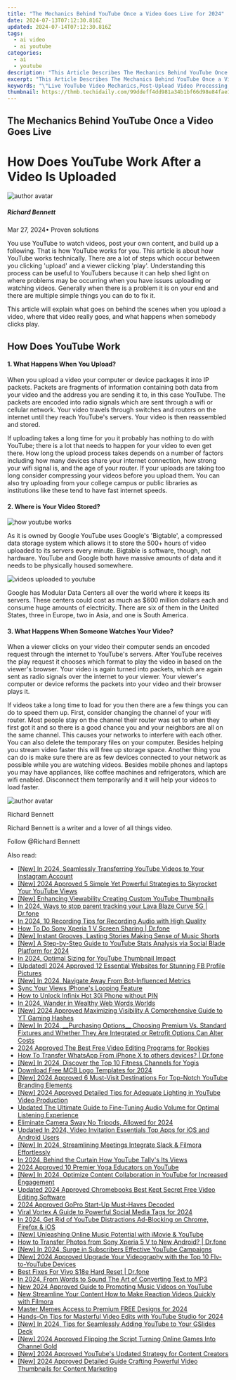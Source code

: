 ```yaml
---
title: "The Mechanics Behind YouTube Once a Video Goes Live for 2024"
date: 2024-07-13T07:12:30.816Z
updated: 2024-07-14T07:12:30.816Z
tags:
  - ai video
  - ai youtube
categories:
  - ai
  - youtube
description: "This Article Describes The Mechanics Behind YouTube Once a Video Goes Live for 2024"
excerpt: "This Article Describes The Mechanics Behind YouTube Once a Video Goes Live for 2024"
keywords: "\"Live YouTube Video Mechanics,Post-Upload Video Processing,YouTube View Count Dynamics,Video Go Live Stats Analysis,Streaming Service Tech Insights,Platform Publishing Impacts,Content Release Technicalities\""
thumbnail: https://thmb.techidaily.com/99ddeff4dd981a34b1bf66d98e84fae1038add51e63fa5e698f7136621990952.jpg
---
```


## The Mechanics Behind YouTube Once a Video Goes Live

# How Does YouTube Work After a Video Is Uploaded

![author avatar](https://images.wondershare.com/filmora/article-images/richard-bennett.jpg)

##### Richard Bennett

 Mar 27, 2024• Proven solutions

You use YouTube to watch videos, post your own content, and build up a following. That is how YouTube works for you. This article is about how YouTube works technically. There are a lot of steps which occur between you clicking 'upload' and a viewer clicking 'play'. Understanding this process can be useful to YouTubers because it can help shed light on where problems may be occurring when you have issues uploading or watching videos. Generally when there is a problem it is on your end and there are multiple simple things you can do to fix it.

This article will explain what goes on behind the scenes when you upload a video, where that video really goes, and what happens when somebody clicks play.

## How Does YouTube Work

#### 1\. What Happens When You Upload?

When you upload a video your computer or device packages it into IP packets. Packets are fragments of information containing both data from your video and the address you are sending it to, in this case YouTube. The packets are encoded into radio signals which are sent through a wifi or cellular network. Your video travels through switches and routers on the internet until they reach YouTube's servers. Your video is then reassembled and stored.

If uploading takes a long time for you it probably has nothing to do with YouTube; there is a lot that needs to happen for your video to even get there. How long the upload process takes depends on a number of factors including how many devices share your internet connection, how strong your wifi signal is, and the age of your router. If your uploads are taking too long consider compressing your videos before you upload them. You can also try uploading from your college campus or public libraries as institutions like these tend to have fast internet speeds.

#### 2\. Where is Your Video Stored?

![how youtube works](https://images.wondershare.com/filmora/article-images/how-youtube-works.JPG)

As it is owned by Google YouTube uses Google's 'Bigtable', a compressed data storage system which allows it to store the 500+ hours of video uploaded to its servers every minute. Bigtable is software, though, not hardware. YouTube and Google both have massive amounts of data and it needs to be physically housed somewhere.

![videos uploaded to youtube](https://images.wondershare.com/filmora/article-images/videos-uploaded-to-youtube.jpg)

Google has Modular Data Centers all over the world where it keeps its servers. These centers could cost as much as $600 million dollars each and consume huge amounts of electricity. There are six of them in the United States, three in Europe, two in Asia, and one is South America.

#### 3\. What Happens When Someone Watches Your Video?

When a viewer clicks on your video their computer sends an encoded request through the internet to YouTube's servers. After YouTube receives the play request it chooses which format to play the video in based on the viewer's browser. Your video is again turned into packets, which are again sent as radio signals over the internet to your viewer. Your viewer's computer or device reforms the packets into your video and their browser plays it.

If videos take a long time to load for you then there are a few things you can do to speed them up. First, consider changing the channel of your wifi router. Most people stay on the channel their router was set to when they first got it and so there is a good chance you and your neighbors are all on the same channel. This causes your networks to interfere with each other. You can also delete the temporary files on your computer. Besides helping you stream video faster this will free up storage space. Another thing you can do is make sure there are as few devices connected to your network as possible while you are watching videos. Besides mobile phones and laptops you may have appliances, like coffee machines and refrigerators, which are wifi enabled. Disconnect them temporarily and it will help your videos to load faster.

![author avatar](https://images.wondershare.com/filmora/article-images/richard-bennett.jpg)

Richard Bennett

Richard Bennett is a writer and a lover of all things video.

Follow @Richard Bennett


<ins class="adsbygoogle"
     style="display:block"
     data-ad-format="autorelaxed"
     data-ad-client="ca-pub-7571918770474297"
     data-ad-slot="1223367746"></ins>



<ins class="adsbygoogle"
     style="display:block"
     data-ad-client="ca-pub-7571918770474297"
     data-ad-slot="8358498916"
     data-ad-format="auto"
     data-full-width-responsive="true"></ins>



<span class="atpl-alsoreadstyle">Also read:</span>
<div><ul>
<li><a href="https://youtube-docs.techidaily.com/n-2024-seamlessly-transferring-youtube-videos-to-your-instagram-account/"><u>[New] In 2024, Seamlessly Transferring YouTube Videos to Your Instagram Account</u></a></li>
<li><a href="https://youtube-docs.techidaily.com/024-approved-5-simple-yet-powerful-strategies-to-skyrocket-your-youtube-views/"><u>[New] 2024 Approved  5 Simple Yet Powerful Strategies to Skyrocket Your YouTube Views</u></a></li>
<li><a href="https://youtube-docs.techidaily.com/nhancing-viewability-creating-custom-youtube-thumbnails/"><u>[New] Enhancing Viewability  Creating Custom YouTube Thumbnails</u></a></li>
<li><a href="https://android-location-track.techidaily.com/in-2024-ways-to-stop-parent-tracking-your-lava-blaze-curve-5g-drfone-by-drfone-virtual-android/"><u>In 2024, Ways to stop parent tracking your Lava Blaze Curve 5G | Dr.fone</u></a></li>
<li><a href="https://youtube-docs.techidaily.com/24-10-recording-tips-for-recording-audio-with-high-quality/"><u>In 2024, 10 Recording Tips for Recording Audio with High Quality</u></a></li>
<li><a href="https://screen-mirror.techidaily.com/how-to-do-sony-xperia-1-v-screen-sharing-drfone-by-drfone-android/"><u>How To Do Sony Xperia 1 V Screen Sharing | Dr.fone</u></a></li>
<li><a href="https://youtube-docs.techidaily.com/nstant-grooves-lasting-stories-making-sense-of-music-shorts/"><u>[New] Instant Grooves, Lasting Stories  Making Sense of Music Shorts</u></a></li>
<li><a href="https://youtube-docs.techidaily.com/-step-by-step-guide-to-youtube-stats-analysis-via-social-blade-platform-for-2024/"><u>[New] A Step-by-Step Guide to YouTube Stats Analysis via Social Blade Platform for 2024</u></a></li>
<li><a href="https://youtube-docs.techidaily.com/24-optimal-sizing-for-youtube-thumbnail-impact/"><u>In 2024, Optimal Sizing for YouTube Thumbnail Impact</u></a></li>
<li><a href="https://facebook-clips.techidaily.com/updated-2024-approved-12-essential-websites-for-stunning-fb-profile-pictures/"><u>[Updated] 2024 Approved  12 Essential Websites for Stunning FB Profile Pictures</u></a></li>
<li><a href="https://youtube-docs.techidaily.com/n-2024-navigate-away-from-bot-influenced-metrics/"><u>[New] In 2024, Navigate Away From Bot-Influenced Metrics</u></a></li>
<li><a href="https://youtube-docs.techidaily.com/your-views-iphones-looping-feature/"><u>Sync Your Views  IPhone's Looping Feature</u></a></li>
<li><a href="https://unlock-android.techidaily.com/how-to-unlock-infinix-hot-30i-phone-without-pin-by-drfone-android/"><u>How to Unlock Infinix Hot 30i Phone without PIN</u></a></li>
<li><a href="https://youtube-docs.techidaily.com/24-wander-in-wealthy-web-words-worlds/"><u>In 2024, Wander in Wealthy Web Words Worlds</u></a></li>
<li><a href="https://youtube-docs.techidaily.com/024-approved-maximizing-visibility-a-comprehensive-guide-to-yt-gaming-hashes/"><u>[New] 2024 Approved  Maximizing Visibility  A Comprehensive Guide to YT Gaming Hashes</u></a></li>
<li><a href="https://youtube-docs.techidaily.com/n-2024-purchasing-options-choosing-premium-vs-standard-fixtures-and-whether-they-are-integrated-or-retrofit-options-can-alter-costs/"><u>[New] In 2024, __Purchasing Options__  Choosing Premium Vs. Standard Fixtures and Whether They Are Integrated or Retrofit Options Can Alter Costs</u></a></li>
<li><a href="https://smart-video-editing.techidaily.com/2024-approved-the-best-free-video-editing-programs-for-rookies/"><u>2024 Approved The Best Free Video Editing Programs for Rookies</u></a></li>
<li><a href="https://review-topics.techidaily.com/how-to-transfer-whatsapp-from-iphone-x-to-others-devices-drfone-by-drfone-transfer-whatsapp-from-ios-transfer-whatsapp-from-ios/"><u>How To Transfer WhatsApp From iPhone X to others devices? | Dr.fone</u></a></li>
<li><a href="https://facebook-record-videos.techidaily.com/new-in-2024-discover-the-top-10-fitness-channels-for-yogis/"><u>[New] In 2024, Discover the Top 10 Fitness Channels for Yogis</u></a></li>
<li><a href="https://youtube-docs.techidaily.com/oad-free-mcb-logo-templates-for-2024/"><u>Download Free MCB Logo Templates for 2024</u></a></li>
<li><a href="https://youtube-docs.techidaily.com/024-approved-6-must-visit-destinations-for-top-notch-youtube-branding-elements/"><u>[New] 2024 Approved  6 Must-Visit Destinations For Top-Notch YouTube Branding Elements</u></a></li>
<li><a href="https://facebook-record-videos.techidaily.com/new-2024-approved-detailed-tips-for-adequate-lighting-in-youtube-video-production/"><u>[New] 2024 Approved  Detailed Tips for Adequate Lighting in YouTube Video Production</u></a></li>
<li><a href="https://audio-editing.techidaily.com/updated-the-ultimate-guide-to-fine-tuning-audio-volume-for-optimal-listening-experience/"><u>Updated The Ultimate Guide to Fine-Tuning Audio Volume for Optimal Listening Experience</u></a></li>
<li><a href="https://youtube-docs.techidaily.com/nate-camera-sway-no-tripods-allowed-for-2024/"><u>Eliminate Camera Sway  No Tripods, Allowed for 2024</u></a></li>
<li><a href="https://video-creation-software.techidaily.com/updated-in-2024-video-invitation-essentials-top-apps-for-ios-and-android-users/"><u>Updated In 2024, Video Invitation Essentials Top Apps for iOS and Android Users</u></a></li>
<li><a href="https://visual-screen-recording.techidaily.com/new-in-2024-streamlining-meetings-integrate-slack-and-filmora-effortlessly/"><u>[New] In 2024, Streamlining Meetings  Integrate Slack & Filmora Effortlessly</u></a></li>
<li><a href="https://youtube-docs.techidaily.com/24-behind-the-curtain-how-youtube-tallys-its-views/"><u>In 2024, Behind the Curtain  How YouTube Tally's Its Views</u></a></li>
<li><a href="https://youtube-clips.techidaily.com/2024-approved-10-premier-yoga-educators-on-youtube/"><u>2024 Approved  10 Premier Yoga Educators on YouTube</u></a></li>
<li><a href="https://youtube-docs.techidaily.com/n-2024-optimize-content-collaboration-in-youtube-for-increased-engagement/"><u>[New] In 2024, Optimize Content Collaboration in YouTube for Increased Engagement</u></a></li>
<li><a href="https://smart-video-creator.techidaily.com/updated-2024-approved-chromebooks-best-kept-secret-free-video-editing-software/"><u>Updated 2024 Approved Chromebooks Best Kept Secret Free Video Editing Software</u></a></li>
<li><a href="https://some-knowledge.techidaily.com/2024-approved-gopro-start-up-must-haves-decoded/"><u>2024 Approved  GoPro Start-Up Must-Haves Decoded</u></a></li>
<li><a href="https://youtube-docs.techidaily.com/-vortex-a-guide-to-powerful-social-media-tags-for-2024/"><u>Viral Vortex  A Guide to Powerful Social Media Tags for 2024</u></a></li>
<li><a href="https://youtube-docs.techidaily.com/24-get-rid-of-youtube-distractions-ad-blocking-on-chrome-firefox-and-ios/"><u>In 2024, Get Rid of YouTube Distractions  Ad-Blocking on Chrome, Firefox & iOS</u></a></li>
<li><a href="https://youtube-docs.techidaily.com/nleashing-online-music-potential-with-imovie-and-youtube/"><u>[New] Unleashing Online Music Potential with iMovie & YouTube</u></a></li>
<li><a href="https://android-transfer.techidaily.com/how-to-transfer-photos-from-sony-xperia-5-v-to-new-android-drfone-by-drfone-transfer-from-android-transfer-from-android/"><u>How to Transfer Photos from Sony Xperia 5 V to New Android? | Dr.fone</u></a></li>
<li><a href="https://youtube-docs.techidaily.com/n-2024-surge-in-subscribers-effective-youtube-campaigns/"><u>[New] In 2024, Surge in Subscribers  Effective YouTube Campaigns</u></a></li>
<li><a href="https://youtube-docs.techidaily.com/024-approved-upgrade-your-videography-with-the-top-10-flv-to-youtube-devices/"><u>[New] 2024 Approved  Upgrade Your Videography with the Top 10 Flv-to-YouTube Devices</u></a></li>
<li><a href="https://techidaily.com/best-fixes-for-vivo-s18e-hard-reset-drfone-by-drfone-reset-android-reset-android/"><u>Best Fixes For Vivo S18e Hard Reset | Dr.fone</u></a></li>
<li><a href="https://ai-vdieo-software.techidaily.com/in-2024-from-words-to-sound-the-art-of-converting-text-to-mp3/"><u>In 2024, From Words to Sound The Art of Converting Text to MP3</u></a></li>
<li><a href="https://ai-voice-clone.techidaily.com/new-2024-approved-guide-to-promoting-music-videos-on-youtube/"><u>New 2024 Approved Guide to Promoting Music Videos on YouTube</u></a></li>
<li><a href="https://video-content-creator.techidaily.com/new-streamline-your-content-how-to-make-reaction-videos-quickly-with-filmora/"><u>New Streamline Your Content How to Make Reaction Videos Quickly with Filmora</u></a></li>
<li><a href="https://extra-support.techidaily.com/master-memes-access-to-premium-free-designs-for-2024/"><u>Master Memes  Access to Premium FREE Designs for 2024</u></a></li>
<li><a href="https://youtube-docs.techidaily.com/-on-tips-for-masterful-video-edits-with-youtube-studio-for-2024/"><u>Hands-On Tips for Masterful Video Edits with YouTube Studio for 2024</u></a></li>
<li><a href="https://youtube-docs.techidaily.com/n-2024-tips-for-seamlessly-adding-youtube-to-your-gslides-deck/"><u>[New] In 2024, Tips for Seamlessly Adding YouTube to Your GSlides Deck</u></a></li>
<li><a href="https://youtube-docs.techidaily.com/024-approved-flipping-the-script-turning-online-games-into-channel-gold/"><u>[New] 2024 Approved  Flipping the Script  Turning Online Games Into Channel Gold</u></a></li>
<li><a href="https://youtube-docs.techidaily.com/024-approved-youtubes-updated-strategy-for-content-creators/"><u>[New] 2024 Approved  YouTube's Updated Strategy for Content Creators</u></a></li>
<li><a href="https://youtube-docs.techidaily.com/024-approved-detailed-guide-crafting-powerful-video-thumbnails-for-content-marketing/"><u>[New] 2024 Approved  Detailed Guide  Crafting Powerful Video Thumbnails for Content Marketing</u></a></li>
</ul></div>
